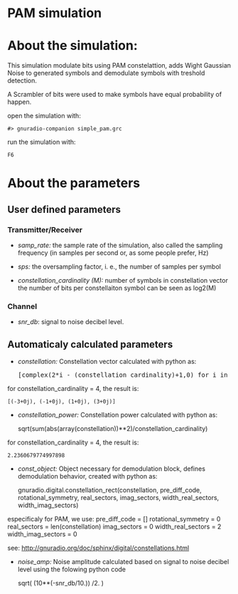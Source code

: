 # PAM simulation

# About the simulation:
This simulation modulate bits using PAM constelattion,
adds Wight Gaussian Noise to generated symbols
and demodulate symbols with treshold detection.

A Scrambler of bits were used to make symbols have equal probability
of happen.

open the simulation with:

    #> gnuradio-companion simple_pam.grc

run the simulation with:

    F6

# About the parameters

## User defined parameters

### Transmitter/Receiver

* *samp_rate:* the sample rate of the simulation, also called the sampling frequency (in samples per second or, as some people prefer, Hz)

* *sps:* the oversampling factor, i. e., the number of samples per symbol

* *constellation_cardinality (M):*  number of symbols in constellation vector
the number of bits per constellaiton symbol can be seen as log2(M)

### Channel

* *snr_db*: signal to noise decibel level.

## Automaticaly calculated parameters

* *constellation:* Constellation vector calculated with python as:

    <pre>[complex(2*i - (constellation_cardinality)+1,0) for i in range(constellation_cardinality)] </pre>

for constellation_cardinality = 4, the result is:

    [(-3+0j), (-1+0j), (1+0j), (3+0j)]

* *constellation_power:* Constellation power calculated with python as:

    sqrt(sum(abs(array(constellation))**2)/constellation_cardinality)

for constellation_cardinality = 4, the result is:

    2.2360679774997898

* *const_object:* Object necessary for demodulation block, defines demodulation
behavior, created with python as:

    gnuradio.digital.constellation_rect(constellation, pre_diff_code, rotational_symmetry, real_sectors, imag_sectors, width_real_sectors, width_imag_sectors)

especificaly for PAM, we use:
    pre_diff_code = []
    rotational_symmetry = 0
    real_sectors = len(constellation)
    imag_sectors = 0
    width_real_sectors = 2
    width_imag_sectors = 0

see: http://gnuradio.org/doc/sphinx/digital/constellations.html

* *noise_amp:* Noise amplitude calculated based on signal to noise decibel level
using the folowing python code

    sqrt(  (10**(-snr_db/10.))  /2. )

